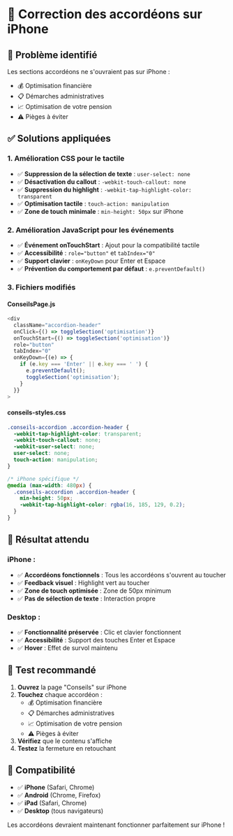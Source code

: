 # 📱 Correction des accordéons sur iPhone

## 🚨 Problème identifié
Les sections accordéons ne s'ouvraient pas sur iPhone :
- 💰 Optimisation financière
- 📋 Démarches administratives  
- 📈 Optimisation de votre pension
- ⚠️ Pièges à éviter

## ✅ Solutions appliquées

### 1. **Amélioration CSS pour le tactile**
- ✅ **Suppression de la sélection de texte** : `user-select: none`
- ✅ **Désactivation du callout** : `-webkit-touch-callout: none`
- ✅ **Suppression du highlight** : `-webkit-tap-highlight-color: transparent`
- ✅ **Optimisation tactile** : `touch-action: manipulation`
- ✅ **Zone de touch minimale** : `min-height: 50px` sur iPhone

### 2. **Amélioration JavaScript pour les événements**
- ✅ **Événement onTouchStart** : Ajout pour la compatibilité tactile
- ✅ **Accessibilité** : `role="button"` et `tabIndex="0"`
- ✅ **Support clavier** : `onKeyDown` pour Enter et Espace
- ✅ **Prévention du comportement par défaut** : `e.preventDefault()`

### 3. **Fichiers modifiés**

#### **ConseilsPage.js**
```javascript
<div 
  className="accordion-header" 
  onClick={() => toggleSection('optimisation')}
  onTouchStart={() => toggleSection('optimisation')}
  role="button"
  tabIndex="0"
  onKeyDown={(e) => {
    if (e.key === 'Enter' || e.key === ' ') {
      e.preventDefault();
      toggleSection('optimisation');
    }
  }}
>
```

#### **conseils-styles.css**
```css
.conseils-accordion .accordion-header {
  -webkit-tap-highlight-color: transparent;
  -webkit-touch-callout: none;
  -webkit-user-select: none;
  user-select: none;
  touch-action: manipulation;
}

/* iPhone spécifique */
@media (max-width: 480px) {
  .conseils-accordion .accordion-header {
    min-height: 50px;
    -webkit-tap-highlight-color: rgba(16, 185, 129, 0.2);
  }
}
```

## 🎯 **Résultat attendu**

### **iPhone :**
- ✅ **Accordéons fonctionnels** : Tous les accordéons s'ouvrent au toucher
- ✅ **Feedback visuel** : Highlight vert au toucher
- ✅ **Zone de touch optimisée** : Zone de 50px minimum
- ✅ **Pas de sélection de texte** : Interaction propre

### **Desktop :**
- ✅ **Fonctionnalité préservée** : Clic et clavier fonctionnent
- ✅ **Accessibilité** : Support des touches Enter et Espace
- ✅ **Hover** : Effet de survol maintenu

## 🚀 **Test recommandé**

1. **Ouvrez** la page "Conseils" sur iPhone
2. **Touchez** chaque accordéon :
   - 💰 Optimisation financière
   - 📋 Démarches administratives
   - 📈 Optimisation de votre pension
   - ⚠️ Pièges à éviter
3. **Vérifiez** que le contenu s'affiche
4. **Testez** la fermeture en retouchant

## 📱 **Compatibilité**

- ✅ **iPhone** (Safari, Chrome)
- ✅ **Android** (Chrome, Firefox)
- ✅ **iPad** (Safari, Chrome)
- ✅ **Desktop** (tous navigateurs)

Les accordéons devraient maintenant fonctionner parfaitement sur iPhone !
